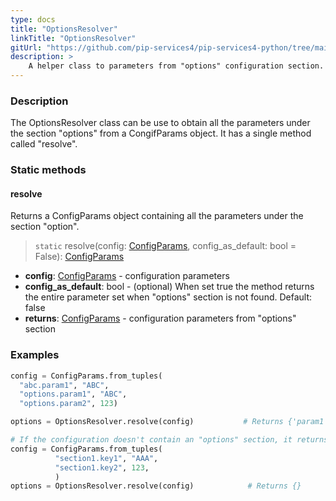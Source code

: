 ```yaml
---
type: docs
title: "OptionsResolver"
linkTitle: "OptionsResolver"
gitUrl: "https://github.com/pip-services4/pip-services4-python/tree/main/pip-services4-config-python"
description: > 
    A helper class to parameters from "options" configuration section.
---
```

### Description
The OptionsResolver class can be use to obtain all the parameters under the section "options" from a CongifParams object. It has a single method called "resolve".

### Static methods

#### resolve
Returns a ConfigParams object containing all the parameters under the section "option".

> `static` resolve(config: [ConfigParams](../config_params), config_as_default: bool = False): [ConfigParams](../config_params)

- **config**: [ConfigParams](../config_params) - configuration parameters
- **config_as_default**: bool - (optional) When set true the method returns the entire parameter set when "options" section is not found. Default: false
- **returns**: [ConfigParams](../config_params) - configuration parameters from "options" section

### Examples

```python
config = ConfigParams.from_tuples(
  "abc.param1", "ABC",
  "options.param1", "ABC",
  "options.param2", 123)

options = OptionsResolver.resolve(config)           # Returns {'param1': 'ABC', 'param2': '123'}

# If the configuration doesn't contain an "options" section, it returns an empty ConfigParams object.
config = ConfigParams.from_tuples(
          "section1.key1", "AAA",
          "section1.key2", 123,
          )
options = OptionsResolver.resolve(config)            # Returns {}

```
